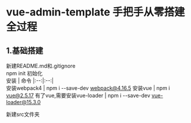 #  vue-admin-template 手把手从零搭建全过程
## 1.基础搭建
新建README.md和.gitignore   
npm init 初始化  
安装 | 命令
|:--:|:--:|  
安装webpack4 | npm i --save-dev webpack@4.16.5 
安装vue | npm i vue@2.5.17
有了vue,需要安装vue-loader |  npm i --save-dev vue-loader@15.3.0

新建src文件夹